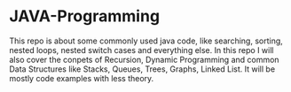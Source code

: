 # JAVA-Programming
This repo is about some commonly used java code, like searching, sorting, nested loops, nested switch cases and everything else.
In this repo I will also cover the conpets of Recursion, Dynamic Programming and common Data Structures like Stacks, Queues, Trees, Graphs, Linked List.
It will be mostly code examples with less theory.
